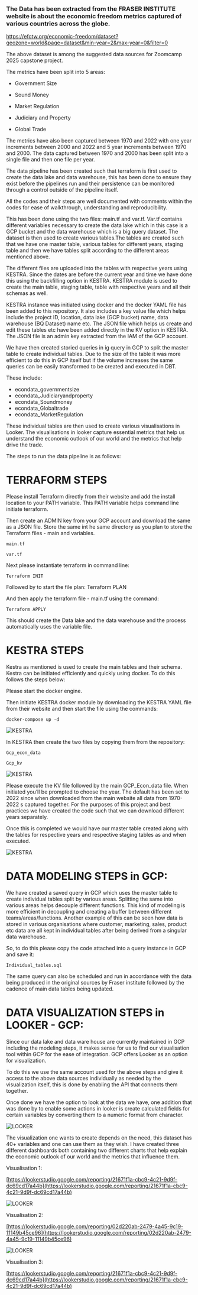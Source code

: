 ### The Data has been extracted from the FRASER INSTITUTE website is about the economic freedom metrics captured of various countries across the globe. 

[https://efotw.org/economic-freedom/dataset?geozone=world&page=dataset&min-year=2&max-year=0&filter=0
](url)


The above dataset is among the suggested data sources for Zoomcamp 2025 capstone project.

The metrics have been split into 5 areas:

- Government Size

- Sound Money

- Market Regulation

- Judiciary and Property

- Global Trade

The metrics have also been captured between 1970 and 2022 with one year increments between 2000 and 2022 and 5 year increments between 1970 and 2000. The data captured between 1970 and 2000 has been split into a single file and then one file per year. 





The data pipeline has been created such that terraform is first used to create the data lake and data warehouse, this has been done to ensure they exist before the pipelines run and their persistence can be monitored through a control outside of the pipeline itself.

All the codes and their steps are well documented with comments within the codes for ease of walkthrough, understanding and reproducibility. 


This has been done using the two files: main.tf and var.tf. Var.tf contains different variables necessary to create the data lake which in this case is a GCP bucket and the data warehouse which is a big query dataset. The dataset is then used to create various tables.The tables are created such that we have one master table, various tables for different years, staging table and then we have tables split according to the different areas mentioned above.

The different files are uploaded into the tables with respective years using KESTRA. Since the dates are before the current year and time we have done this using the backfilling option in KESTRA. KESTRA module is used to create the main table, staging table, table with respective years and all their schemas as well.



KESTRA instance was initiated using docker and the docker YAML file has been added to this repository. It also includes a key value file which helps include the project ID, location, data lake (GCP bucket) name, data warehouse (BQ Dataset) name etc. The JSON file which helps us create and edit these tables etc have been added directly in the KV option in KESTRA. The JSON file is an admin key extracted from the IAM of the GCP account. 

We have then created storied queries in ig query in GCP to split the master table to create individual tables. Due to the size of the table it was more efficient to do this  in GCP itself but if the volume increases the same queries can be easily transformed to be created and executed in DBT.

These include:

- econdata_governmentsize
- econdata_Judiciaryandproperty
- econdata_Soundmoney
- econdata_Globaltrade
- econdata_MarketRegulation


These individual tables are then used to create various visualisations in Looker. The visualisations in looker capture essential metrics that help us understand the economic outlook of our world and the metrics that help drive the trade.





The steps to run the data pipeline is as follows:


# TERRAFORM STEPS

Please install Terraform directly from their website and add the install location to your PATH variable. This PATH variable helps command line initiate terraform. 

Then create an ADMIN key from your GCP account and download the same as a JSON file. Store the same int he same directory as you plan to store the Terraform files - main and variables. 

```
main.tf
```

```
var.tf
```

Next please instantiate terraform in command line:

```
Terraform INIT
```

Followed by to start the file plan:	Terraform PLAN

And then apply the terraform file - main.tf using the command:

```
Terraform APPLY
```

This should create the Data lake and the data warehouse and the process automatically uses the variable file.



# KESTRA STEPS

Kestra as mentioned is used to create the main tables and their schema. Kestra can be initiated efficiently and quickly using docker. To do this follows the steps below:

Please start the docker engine.

Then initiate KESTRA docker module by downloading the KESTRA YAML file from their website and then start the file using the commands:

```
docker-compose up -d
```

![KESTRA](https://github.com/singh3ss/zoomcamp2025project_worldecon/blob/main/IMAGES/IMG1.png)


In KESTRA then create the two files by copying them from the repository:

```
Gcp_econ_data
```

```
Gcp_kv
```

![KESTRA](https://github.com/singh3ss/zoomcamp2025project_worldecon/blob/main/IMAGES/IMG2.png)


Please execute the KV file followed by the main GCP_Econ_data file. When initiated you’ll be prompted to choose the year. The default has been set to 2022 since when downloaded from the main website all data from 1970-2022 s captured together. For the purposes of this project and best practices we have created the code such that we can download different years separately. 


Once this is completed we would have our master table created along with the tables for respective years and respective staging tables as and when executed. 


![KESTRA](https://github.com/singh3ss/zoomcamp2025project_worldecon/blob/main/IMAGES/IMG3.png)



# DATA MODELING STEPS in GCP:

We have created a saved query in GCP which uses the master table to create individual tables split by various areas. Splitting the same into various areas helps decouple different functions. This kind of modeling is more efficient in decoupling and creating a buffer between different teams/areas/functions. Another example of this can be seen how data is stored in various organisations where customer, marketing, sales, product etc data are all kept in individual tables after being derived from a singular data warehouse.

So, to do this please copy the code attached into a query instance in GCP and save it:

```
Individual_tables.sql
```


The same query can also be scheduled and run in accordance with the data being produced in the original sources by Fraser institute followed by the cadence of main data tables being updated. 



# DATA VISUALIZATION STEPS in LOOKER - GCP:


Since our data lake and data ware house are currently maintained in GCP including the modeling steps, it makes sense for us to find our visualisation tool within GCP for the ease of integration. GCP offers Looker as an option for visualization.

To do this we use the same account used for the above steps and give it access to the above data sources individually as needed by the visualization itself, this is done by enabling the API that connects them together. 


Once done we have the option to look at the data we have, one addition that was done by to enable some actions in looker is create calculated fields for certain variables by converting them to a numeric format from character.

![LOOKER](https://github.com/singh3ss/zoomcamp2025project_worldecon/blob/main/IMAGES/IMG4.png)


The visualization one wants to create depends on the need, this dataset has 40+ variables and one can use them as they wish. I have created three different dashboards both containing two different charts that help explain the economic outlook of our world and the metrics that influence them. 


Visualisation 1:

[https://lookerstudio.google.com/reporting/21671f1a-cbc9-4c21-9d9f-dc69cd17a44b](https://lookerstudio.google.com/reporting/21671f1a-cbc9-4c21-9d9f-dc69cd17a44b)

![LOOKER](https://github.com/singh3ss/zoomcamp2025project_worldecon/blob/main/IMAGES/IMG5.png)


Visualisation 2:

[https://lookerstudio.google.com/reporting/02d220ab-2479-4a45-9c19-11149b45ce96](https://lookerstudio.google.com/reporting/02d220ab-2479-4a45-9c19-11149b45ce96)

![LOOKER](https://github.com/singh3ss/zoomcamp2025project_worldecon/blob/main/IMAGES/IMG6.png)


Visualisation 3:

[https://lookerstudio.google.com/reporting/21671f1a-cbc9-4c21-9d9f-dc69cd17a44b](https://lookerstudio.google.com/reporting/21671f1a-cbc9-4c21-9d9f-dc69cd17a44b)




